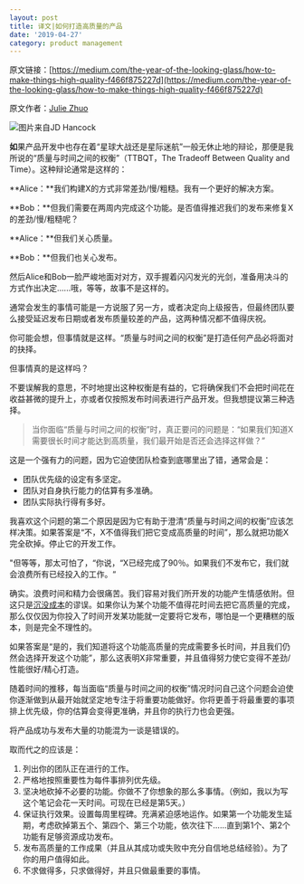 ```yaml
---
layout: post
title: 译文|如何打造高质量的产品
date: '2019-04-27'
category: product management
---
```


原文链接：[https://medium.com/the-year-of-the-looking-glass/how-to-make-things-high-quality-f466f875227d](https://medium.com/the-year-of-the-looking-glass/how-to-make-things-high-quality-f466f875227d)

原文作者：[Julie Zhuo](https://medium.com/@joulee)

![图片来自[JD Hancock](https://www.flickr.com/photos/jdhancock/)](https://i.imgur.com/aOTrLhN.jpg)

**如**果产品开发中也存在着“星球大战还是星际迷航”一般无休止地的辩论，那便是我所说的“质量与时间之间的权衡”（TTBQT，The Tradeoff Between Quality and Time）。这种辩论通常是这样的：

**Alice：**我们构建X的方式非常差劲/慢/粗糙。我有一个更好的解决方案。

**Bob：**但我们需要在两周内完成这个功能。是否值得推迟我们的发布来修复X的差劲/慢/粗糙呢？

**Alice：**但我们关心质量。

**Bob：**但我们也关心发布。

然后Alice和Bob一脸严峻地面对对方，双手握着闪闪发光的光剑，准备用决斗的方式作出决定......哦，等等，故事不是这样的。

通常会发生的事情可能是一方说服了另一方，或者决定向上级报告，但最终团队要么接受延迟发布日期或者发布质量较差的产品，这两种情况都不值得庆祝。

你可能会想，但事情就是这样。“质量与时间之间的权衡”是打造任何产品必将面对的抉择。

但事情真的是这样吗？

不要误解我的意思，不时地提出这种权衡是有益的，它将确保我们不会把时间花在收益甚微的提升上，亦或者仅按照发布时间表进行产品开发。但我想提议第三种选择。

> 当你面临“质量与时间之间的权衡”时，真正要问的问题是：“如果我们知道X需要很长时间才能达到高质量，我们最开始是否还会选择这样做？”

这是一个强有力的问题，因为它迫使团队检查到底哪里出了错，通常会是：

- 团队优先级的设定有多坚定。
- 团队对自身执行能力的估算有多准确。
- 团队实际执行得有多好。

我喜欢这个问题的第二个原因是因为它有助于澄清“质量与时间之间的权衡”应该怎样决策。如果答案是“不，X不值得我们把它变成高质量的时间”，那么就把功能X完全砍掉。停止它的开发工作。

"但等等，那太可怕了，“你说，“X已经完成了90％。如果我们不发布它，我们就会浪费所有已经投入的工作。“

确实。浪费时间和精力会很痛苦。我们容易对我们所开发的功能产生情感依附。但这只是[沉没成本](http://time.com/5347133/sunk-cost-fallacy-decisions/)的谬误。如果你认为某个功能不值得花时间去把它高质量的完成，那么仅仅因为你投入了时间开发某功能就一定要将它发布，哪怕是一个更糟糕的版本，则是完全不理性的。

如果答案是“是的，我们知道将这个功能高质量的完成需要多长时间，并且我们仍然会选择开发这个功能”，那么这表明X非常重要，并且值得努力使它变得不差劲/性能很好/精心打造。

随着时间的推移，每当面临“质量与时间之间的权衡”情况时问自己这个问题会迫使你逐渐做到从最开始就坚定地专注于将重要功能做好。你将更善于将最重要的事项排上优先级，你的估算会变得更准确，并且你的执行力也会更强。

将产品成功与发布大量的功能混为一谈是错误的。

取而代之的应该是：

1. 列出你的团队正在进行的工作。
2. 严格地按照重要性为每件事排列优先级。
3. 坚决地砍掉不必要的功能。你做不了你想象的那么多事情。（例如，我以为写这个笔记会花一天时间。可现在已经是第5天。）
4. 保证执行效果。设置每周里程碑。充满紧迫感地运作。如果第一个功能发生延期，考虑砍掉第五个、第四个、第三个功能，依次往下......直到第1个、第2个功能有足够资源成功发布。
5. 发布高质量的工作成果（并且从其成功或失败中充分自信地总结经验）。为了你的用户值得如此。
6. 不求做得多，只求做得好，并且只做最重要的事情。